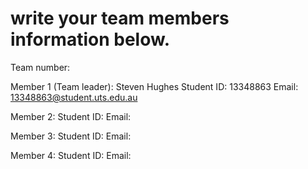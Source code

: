 # write your team members information below.

Team number: 

Member 1 (Team leader): Steven Hughes
Student ID: 13348863
Email: 13348863@student.uts.edu.au


Member 2:
Student ID:
Email:

Member 3:
Student ID:
Email:


Member 4:
Student ID:
Email:

